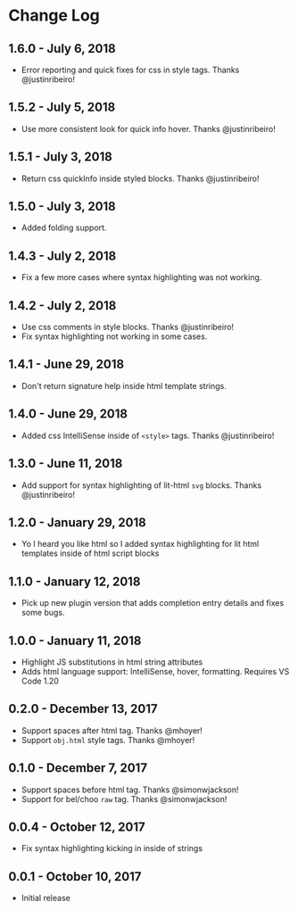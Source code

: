 # Change Log

## 1.6.0 - July 6, 2018
- Error reporting and quick fixes for css in style tags. Thanks @justinribeiro!

## 1.5.2 - July 5, 2018
- Use more consistent look for quick info hover. Thanks @justinribeiro!

## 1.5.1 - July 3, 2018
- Return css quickInfo inside styled blocks. Thanks @justinribeiro!

## 1.5.0 - July 3, 2018
- Added folding support.

## 1.4.3 - July 2, 2018
- Fix a few more cases where syntax highlighting was not working.

## 1.4.2 - July 2, 2018
- Use css comments in style blocks. Thanks @justinribeiro!
- Fix syntax highlighting not working in some cases.

## 1.4.1 - June 29, 2018
- Don't return signature help inside html template strings.

## 1.4.0 - June 29, 2018
- Added css IntelliSense inside of `<style>` tags. Thanks @justinribeiro!

## 1.3.0 - June 11, 2018
- Add support for syntax highlighting of lit-html `svg` blocks. Thanks @justinribeiro!

## 1.2.0 - January 29, 2018
- Yo I heard you like html so I added syntax highlighting for lit html templates inside of html script blocks

## 1.1.0 - January 12, 2018
- Pick up new plugin version that adds completion entry details and fixes some bugs.

## 1.0.0 - January 11, 2018
- Highlight JS substitutions in html string attributes
- Adds html language support: IntelliSense, hover, formatting. Requires VS Code 1.20

## 0.2.0 - December 13, 2017
- Support spaces after html tag. Thanks @mhoyer!
- Support `obj.html` style tags. Thanks @mhoyer!

## 0.1.0 - December 7, 2017
- Support spaces before html tag. Thanks @simonwjackson!
- Support for bel/choo `raw` tag. Thanks @simonwjackson!

## 0.0.4 - October 12, 2017
- Fix syntax highlighting kicking in inside of strings

## 0.0.1 - October 10, 2017
- Initial release